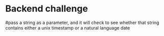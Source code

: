 # Backend challenge

#pass a string as a parameter, and it will check to see whether that string contains either a unix timestamp or a natural language date
